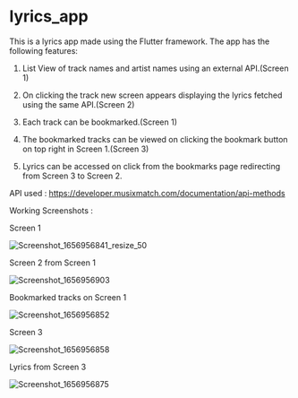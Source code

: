# lyrics_app

This is a lyrics app made using the Flutter framework. The app has the following features:

1. List View of track names and artist names using an external API.(Screen 1)

2. On clicking the track new screen appears displaying the lyrics fetched using the same API.(Screen 2)

3. Each track can be bookmarked.(Screen 1)

4. The bookmarked tracks can be viewed on clicking the bookmark button on top right in Screen 1.(Screen 3)

5. Lyrics can be accessed on click from the bookmarks page redirecting from Screen 3 to Screen 2.

API used : https://developer.musixmatch.com/documentation/api-methods

Working Screenshots : 

Screen 1


![Screenshot_1656956841_resize_50](https://user-images.githubusercontent.com/58652333/177276132-9295b2f1-b95c-434f-b68b-4536ca8aa5f7.png)

  
Screen 2 from Screen 1

![Screenshot_1656956903](https://user-images.githubusercontent.com/58652333/177273628-bffbeca9-c487-433f-9305-f8b78b7f3c8b.png)

Bookmarked tracks on Screen 1

![Screenshot_1656956852](https://user-images.githubusercontent.com/58652333/177273726-46166381-9807-4eac-b4de-3e6b1c4ba519.png)

Screen 3

![Screenshot_1656956858](https://user-images.githubusercontent.com/58652333/177273766-27646880-dc51-462d-8878-b602c35bf237.png)

Lyrics from Screen 3

![Screenshot_1656956875](https://user-images.githubusercontent.com/58652333/177273899-58a007e2-123f-4c3a-b1a7-b7c6aa33013f.png)



